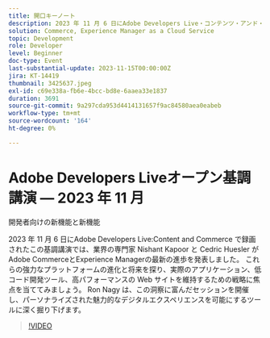 ```yaml
---
title: 開口キーノート
description: 2023 年 11 月 6 日にAdobe Developers Live・コンテンツ・アンド・コマースで録画されたこの基調講演では、業界の専門家 Nishant Kapoor と Cedric Huesler がAdobe CommerceとExperience Managerの最新の進歩を発表しました。 これらの強力なプラットフォームの進化と将来を探り、実際のアプリケーション、低コード開発ツール、高パフォーマンスの Web サイトを維持するための戦略に焦点を当ててみましょう。 Ron Nagy は、この洞察に富んだセッションを開催し、パーソナライズされた魅力的なデジタルエクスペリエンスを可能にするツールに深く掘り下げます。
solution: Commerce, Experience Manager as a Cloud Service
topic: Development
role: Developer
level: Beginner
doc-type: Event
last-substantial-update: 2023-11-15T00:00:00Z
jira: KT-14419
thumbnail: 3425637.jpeg
exl-id: c69e338a-fb6e-4bcc-bd8e-6aaea33e1837
duration: 3691
source-git-commit: 9a297cda953d4414131657f9ac84580aea0eabeb
workflow-type: tm+mt
source-wordcount: '164'
ht-degree: 0%

---
```


# Adobe Developers Liveオープン基調講演 — 2023 年 11 月

開発者向けの新機能と新機能

2023 年 11 月 6 日にAdobe Developers Live:Content and Commerce で録画されたこの基調講演では、業界の専門家 Nishant Kapoor と Cedric Huesler がAdobe CommerceとExperience Managerの最新の進歩を発表しました。 これらの強力なプラットフォームの進化と将来を探り、実際のアプリケーション、低コード開発ツール、高パフォーマンスの Web サイトを維持するための戦略に焦点を当ててみましょう。 Ron Nagy は、この洞察に富んだセッションを開催し、パーソナライズされた魅力的なデジタルエクスペリエンスを可能にするツールに深く掘り下げます。

>[!VIDEO](https://video.tv.adobe.com/v/3425637/?learn=on)
